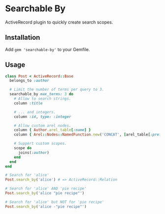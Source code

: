 # Searchable By

ActiveRecord plugin to quickly create search scopes.

## Installation

Add `gem 'searchable-by'` to your Gemfile.

## Usage

```ruby
class Post < ActiveRecord::Base
  belongs_to :author

  # Limit the number of terms per query to 3.
  searchable_by max_terms: 3 do
    # Allow to search strings.
    column :title

    # ... and integers.
    column :id, type: :integer

    # Allow custom arel nodes.
    column { Author.arel_table[:name] }
    column { Arel::Nodes::NamedFunction.new('CONCAT', [arel_table[:prefix], arel_table[:suffix]]) }

    # Support custom scopes.
    scope do
      joins(:author)
    end
  end
end

# Search for 'alice'
Post.search_by('alice') # => ActiveRecord::Relation

# Search for 'alice' AND 'pie recipe'
Post.search_by('alice "pie recipe"')

# Search for 'alice' but NOT for 'pie recipe'
Post.search_by('alice -"pie recipe"')
```
